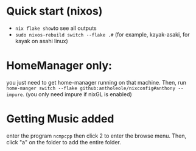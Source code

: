 # Quick start (nixos)
- `nix flake show`to see all outputs
- `sudo nixos-rebuild switch --flake .#` (for example, kayak-asaki, for kayak on asahi linux)

# HomeManager only: 
you just need to get home-manager running on that machine. Then, run `home-manger switch --flake github:antholeole/nixconfig#anthony --impure`.
(you only need impure if nixGL is enabled)

# Getting Music added
enter the program `ncmpcpp` then click 2 to enter the browse menu. Then, click "a" on the folder to add the entire folder. 

